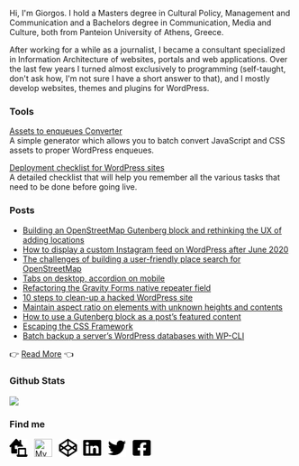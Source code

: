 Hi, I'm Giorgos. I hold a Masters degree in Cultural Policy, Management and Communication and a Bachelors degree in Communication, Media and Culture, both from Panteion University of Athens, Greece.

After working for a while as a journalist, I became a consultant specialized in Information Architecture of websites, portals and web applications. Over the last few years I turned almost exclusively to programming (self-taught, don't ask how, I'm not sure I have a short answer to that), and I mostly develop websites, themes and plugins for WordPress.

### Tools
[Assets to enqueues Converter](https://www.gsarigiannidis.gr/convert-html-assets-wordpress-enqueues/) <br>
A simple generator which allows you to batch convert JavaScript and CSS assets to proper WordPress enqueues.

[Deployment checklist for WordPress sites](https://www.gsarigiannidis.gr/deployment-checklist-for-wordpress-sites/) <br>
A detailed checklist that will help you remember all the various tasks that need to be done before going live.

### Posts
* [Building an OpenStreetMap Gutenberg block and rethinking the UX of adding locations](https://www.gsarigiannidis.gr/wordpress-gutenberg-map-block-openstreetmap/)
* [How to display a custom Instagram feed on WordPress after June 2020](https://www.gsarigiannidis.gr/instagram-feed-api-after-june-2020/) 
* [The challenges of building a user-friendly place search for OpenStreetMap](https://www.gsarigiannidis.gr/openstreetmap-place-search/) 
* [Tabs on desktop, accordion on mobile](https://www.gsarigiannidis.gr/tabs-on-desktop-accordion-on-mobile/) 
* [Refactoring the Gravity Forms native repeater field](https://www.gsarigiannidis.gr/gravity-forms-native-repeater/) 
* [10 steps to clean-up a hacked WordPress site](https://www.gsarigiannidis.gr/10-steps-to-clean-up-a-hacked-wordpress-site/) 
* [Maintain aspect ratio on elements with unknown heights and contents](https://www.gsarigiannidis.gr/maintain-aspect-ratio-on-elements-with-unknown-heights-and-contents/) 
* [How to use a Gutenberg block as a post’s featured content](https://www.gsarigiannidis.gr/wordpress-gutenberg-block-featured-content/)
* [Escaping the CSS Framework](https://www.gsarigiannidis.gr/escaping-the-css-framework/)
* [Batch backup a server’s WordPress databases with WP-CLI](https://www.gsarigiannidis.gr/wp-cli-batch-backup-wordpress-databases/) 

 :point_right: <a href="https://www.gsarigiannidis.gr/blog/">Read More</a>  :point_left:

### Github Stats  
<div><img src="https://github-readme-stats.vercel.app/api?username=gsarig&show_icons=true&count_private=true" align="center" /></div>  


### Find me
[<img width="32" title="My Website" height="32" src="https://raw.githubusercontent.com/gsarig/gsarig/master/images/website.svg">](https://www.gsarigiannidis.gr/) &nbsp;
[<img width="32" height="32" title="My WordPress.org profile" src="https://raw.githubusercontent.com/gsarig /gsarig/master/images/wordpress.svg">](https://profiles.wordpress.org/gsarig) &nbsp;
[<img width="32" height="32" title="Codepen" src="https://raw.githubusercontent.com/gsarig/gsarig/master/images/codepen.svg">](https://codepen.io/gsarig/#) &nbsp;
[<img width="32" height="32" title="LinkedIn" src="https://raw.githubusercontent.com/gsarig/gsarig/master/images/linkedin.svg">](https://www.linkedin.com/in/gsarigiannidis/) &nbsp;
[<img width="32" height="32" title="Twitter" src="https://raw.githubusercontent.com/gsarig/gsarig/master/images/twitter.svg">](https://twitter.com/gsarig) &nbsp;
[<img width="32" height="32" title="Facebook" src="https://raw.githubusercontent.com/gsarig/gsarig/master/images/facebook.svg">](https://www.facebook.com/sarigiannidis)